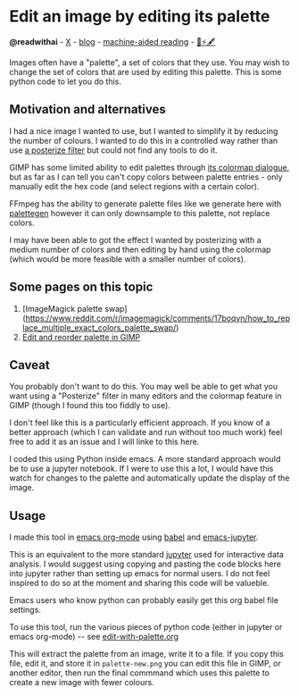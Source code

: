 # Edit an image by editing its palette
**@readwithai** - [X](https://x.com/readwithai) - [blog](https://readwithai.substack.com/) - [machine-aided reading](https://www.reddit.com/r/machineAidedReading/) - [📖](https://readwithai.substack.com/p/what-is-reading-broadly-defined
)[⚡️](https://readwithai.substack.com/s/technical-miscellany)[🖋️](https://readwithai.substack.com/p/note-taking-with-obsidian-much-of)

Images often have a "palette", a set of colors that they use. You may wish to change the set of colors that are used by editing this palette. This is some python code to let you do this.

## Motivation and alternatives
I had a nice image I wanted to use, but I wanted to simplify it by reducing the number of colours. I wanted to do this in a controlled way rather than use [a posterize filter](https://docs.gimp.org/2.8/en/gimp-tool-posterize.html) but could not find any tools to do it.

GIMP has some limited ability to edit palettes through [its colormap dialogue](https://docs.gimp.org/3.0/en/gimp-indexed-palette-dialog.html), but as far as I can tell you can't copy colors between palette entries - only manually edit the hex code (and select regions with a certain color).

FFmpeg has the ability to generate palette files like we generate here with [palettegen](https://ffmpeg.org/ffmpeg-filters.html#palettegen) however it can only downsample to this palette, not replace colors.

I may have been able to got the effect I wanted by posterizing with a medium number of colors and then editing by hand using the colormap (which would be more feasible with a smaller number of colors).

## Some pages on this topic

1. [ImageMagick palette swap] (https://www.reddit.com/r/imagemagick/comments/17boqyn/how_to_replace_multiple_exact_colors_palette_swap/)
2. [Edit and reorder palette in GIMP](https://www.reddit.com/r/GIMP/comments/1kffkjx/edit_and_reorder_palette/)

## Caveat
You probably don't want to do this. You may well be able to get what you want using a "Posterize" filter in many editors and the colormap feature in GIMP (though I found this too fiddly to use).

I don't feel like this is a particularly efficient approach. If you know of a better approach (which I can validate and run without too much work) feel free to add it as an issue and I will linke to this here.

I coded this using Python inside emacs. A more standard approach would be to use a jupyter notebook. If I were to use this a lot, I would have this watch for changes to the palette and automatically update the display of the image.

## Usage
I made this tool in [emacs org-mode](https://orgmode.org/) using [babel](https://orgmode.org/worg/org-contrib/babel/intro.html) and [emacs-jupyter](https://github.com/emacs-jupyter/jupyter).

This is an equivalent to the more standard [jupyter](https://jupyter.org/) used for interactive data analysis. I would suggest using copying and pasting the code blocks here into jupyter rather than setting up emacs for normal users. I do not feel inspired to do so at the moment and sharing this code will be valueble.

Emacs users who know python can probably easily get this org babel file settings.

To use this tool, run the various pieces of python code (either in jupyter or emacs org-mode) -- see [edit-with-palette.org](edit-with-palette.org)

This will extract the palette from an image, write it to a file. If you copy this file, edit it, and store it in `palette-new.png` you can edit this file in GIMP, or another editor, then run the final commmand which uses this palette to create a new image with fewer colours.

